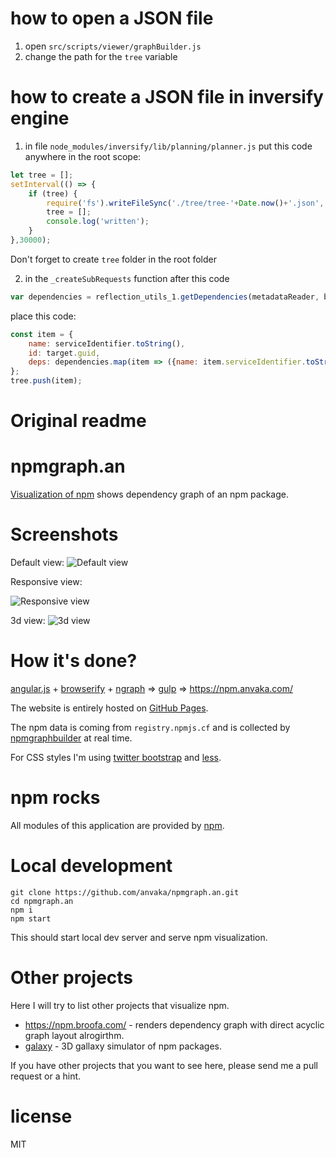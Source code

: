 # how to open a JSON file

1. open `src/scripts/viewer/graphBuilder.js`
2. change the path for the `tree` variable

# how to create a JSON file in inversify engine

1. in file `node_modules/inversify/lib/planning/planner.js` put this code anywhere in the root scope:

`````js
let tree = [];
setInterval(() => {
    if (tree) {
        require('fs').writeFileSync('./tree/tree-'+Date.now()+'.json', JSON.stringify(tree, null, 4));
        tree = [];
        console.log('written');
    }
},30000);
`````

Don't forget to create `tree` folder in the root folder

2. in the `_createSubRequests` function after this code 
`````js
var dependencies = reflection_utils_1.getDependencies(metadataReader, binding.implementationType);
`````
place this code:
`````js
const item = {
    name: serviceIdentifier.toString(),
    id: target.guid,
    deps: dependencies.map(item => ({name: item.serviceIdentifier.toString(), id: item.guid}))
};
tree.push(item);
`````

# Original readme
# npmgraph.an

[Visualization of npm](https://npm.anvaka.com) shows dependency graph of an npm package.

# Screenshots

Default view:
![Default view](https://raw.githubusercontent.com/anvaka/npmgraph.an/master/images/default_view.png)


Responsive view:

![Responsive view](https://raw.githubusercontent.com/anvaka/npmgraph.an/master/images/responsive_view.png)


3d view:
![3d view](https://raw.githubusercontent.com/anvaka/npmgraph.an/master/images/3d_view.png)

# How it's done?

[angular.js](https://angularjs.org/) + [browserify](https://browserify.org/) + [ngraph](https://github.com/anvaka/ngraph) => [gulp](https://gulpjs.com/) => https://npm.anvaka.com/

The website is entirely hosted on [GitHub Pages](https://pages.github.com/).

The npm data is coming from `registry.npmjs.cf` and is collected by [npmgraphbuilder](https://github.com/anvaka/npmgraphbuilder) at real time.

For CSS styles I'm using [twitter bootstrap](https://getbootstrap.com/css/) and [less](https://lesscss.org/).

# npm rocks

All modules of this application are provided by [npm](https://github.com/anvaka/npmgraph.an/blob/master/package.json). 

# Local development

```
git clone https://github.com/anvaka/npmgraph.an.git
cd npmgraph.an
npm i
npm start
```

This should start local dev server and serve npm visualization.

# Other projects

Here I will try to list other projects that visualize npm. 

* https://npm.broofa.com/ - renders dependency graph with direct acyclic graph layout alrogirthm.
* [galaxy](https://anvaka.github.io/pm/#/galaxy/npm?cx=-1345&cy=-7006&cz=-6553&lx=0.6217&ly=-0.6459&lz=0.3098&lw=0.3168&ml=150&s=1.75&l=1&v=2017-11-22T00-00-00Z) - 3D gallaxy simulator of npm packages.

If you have other projects that you want to see here, please send me a pull request or a hint.

# license

MIT
